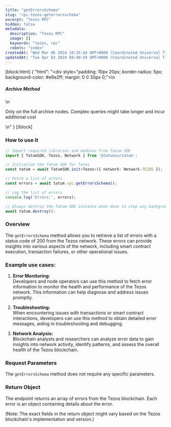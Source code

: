 ```yaml
---
title: "getErrorsSchema"
slug: "rpc-tezos-geterrorsschema"
excerpt: "Tezos RPC"
hidden: false
metadata: 
  description: "Tezos RPC"
  image: []
  keywords: "tezos, rpc"
  robots: "index"
createdAt: "Wed Mar 06 2024 10:35:44 GMT+0000 (Coordinated Universal Time)"
updatedAt: "Tue Apr 02 2024 08:40:59 GMT+0000 (Coordinated Universal Time)"
---
```

[block:html]
{
  "html": "<div style=\"padding: 10px 20px; border-radius: 5px; background-color: #e6e2ff; margin: 0 0 30px 0;\">\n  <h5>Archive Method</h5>\n  <p>Only on the full archive nodes. Complex queries might take longer and incur additional cost</p>\n</div>"
}
[/block]


### How to use it

```typescript
// Import required libraries and modules from Tatum SDK
import { TatumSDK, Tezos, Network } from '@tatumio/tatum';

// Initialize the Tatum SDK for Tezos
const tatum = await TatumSDK.init<Tezos>({ network: Network.TEZOS });

// Fetch a list of errors
const errors = await tatum.rpc.getErrorsSchema();

// Log the list of errors
console.log('Errors:', errors);

// Always destroy the Tatum SDK instance when done to stop any background processes
await tatum.destroy();
```

### Overview

The `getErrorsSchema` method allows you to retrieve a list of errors with a status code of 200 from the Tezos network. These errors can provide insights into various aspects of the network, including smart contract execution, transaction failures, or other operational issues.

### Example use cases:

1. **Error Monitoring:**  
   Developers and node operators can use this method to fetch error information to monitor the health and performance of the Tezos network. This information can help diagnose and address issues promptly.

2. **Troubleshooting:**  
   When encountering issues with transactions or smart contract interactions, developers can use this method to obtain detailed error messages, aiding in troubleshooting and debugging.

3. **Network Analysis:**  
   Blockchain analysts and researchers can analyze error data to gain insights into network activity, identify patterns, and assess the overall health of the Tezos blockchain.

### Request Parameters

The `getErrorsSchema` method does not require any specific parameters.

### Return Object

The endpoint returns an array of errors from the Tezos blockchain. Each error is an object containing details about the error.

(Note: The exact fields in the return object might vary based on the Tezos blockchain's implementation and version.)
